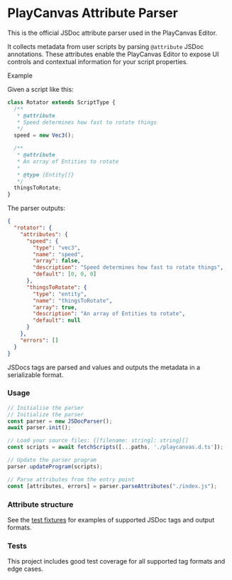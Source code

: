 # PlayCanvas Attribute Parser

This is the official JSDoc attribute parser used in the PlayCanvas Editor.

It collects metadata from user scripts by parsing `@attribute` JSDoc annotations. These attributes enable the PlayCanvas Editor to expose UI controls and contextual information for your script properties.

Example

Given a script like this:

```javascript
class Rotator extends ScriptType {
  /**
   * @attribute
   * Speed determines how fast to rotate things
   */
  speed = new Vec3();

  /**
   * @attribute
   * An array of Entities to rotate
   *
   * @type {Entity[]}
   */
  thingsToRotate;
}
```

The parser outputs:


```json
{
  "rotator": {
    "attributes": {
      "speed": {
        "type": "vec3",
        "name": "speed",
        "array": false,
        "description": "Speed determines how fast to rotate things",
        "default": [0, 0, 0]
      },
      "thingsToRotate": {
        "type": "entity",
        "name": "thingsToRotate",
        "array": true,
        "description": "An array of Entities to rotate",
        "default": null
      }
    },
    "errors": []
  }
}
```

JSDocs tags are parsed and values and outputs the metadata in a serializable format.

### Usage 

```javascript
// Initialise the parser
// Initialize the parser
const parser = new JSDocParser();
await parser.init();

// Load your source files: {[filename: string]: string}[]
const scripts = await fetchScripts([...paths, './playcanvas.d.ts']);

// Update the parser program
parser.updateProgram(scripts);

// Parse attributes from the entry point
const [attributes, errors] = parser.parseAttributes("./index.js");
```

### Attribute structure

See the [test fixtures](https://github.com/playcanvas/attribute-parser/tree/main/test/fixtures) for examples of supported JSDoc tags and output formats.

### Tests

This project includes good test coverage for all supported tag formats and edge cases.


